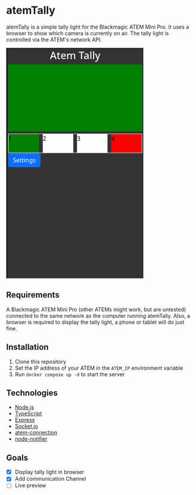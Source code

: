 # atemTally

atemTally is a simple tally light for the Blackmagic ATEM Mini Pro. It uses a browser to show which camera is currently on air. The tally light is controlled via the ATEM's network API.

![Screenshot of the tally light](docs/img.png)

## Requirements
A Blackmagic ATEM Mini Pro (other ATEMs might work, but are untested) connected to the same network as the computer running atemTally. 
Also, a browser is required to display the tally light, a phone or tablet will do just fine.


## Installation
1. Clone this repository
2. Set the IP address of your ATEM in the `ATEM_IP` environment variable
3. Run `docker compose up -d` to start the server


## Technologies

- [Node.js](https://nodejs.org/en/)
- [TypeScript](https://www.typescriptlang.org/)
- [Express](https://expressjs.com/)
- [Socket.io](https://socket.io/)
- [atem-connection](https://www.npmjs.com/package/atem-connection)
- [node-notifier](https://www.npmjs.com/package/node-notifier)

## Goals
- [x] Display tally light in browser
- [x] Add communication Channel
- [ ] Live preview